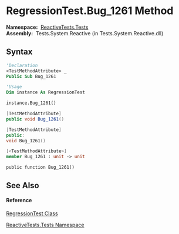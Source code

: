 # RegressionTest.Bug\_1261 Method

**Namespace:**  [ReactiveTests.Tests](ReactiveTests.Tests\ReactiveTests.Tests.md)  
**Assembly:**  Tests.System.Reactive (in Tests.System.Reactive.dll)

## Syntax

```vb
'Declaration
<TestMethodAttribute> _
Public Sub Bug_1261
```

```vb
'Usage
Dim instance As RegressionTest

instance.Bug_1261()
```

```csharp
[TestMethodAttribute]
public void Bug_1261()
```

```c++
[TestMethodAttribute]
public:
void Bug_1261()
```

```fsharp
[<TestMethodAttribute>]
member Bug_1261 : unit -> unit 
```

```jscript
public function Bug_1261()
```

## See Also

#### Reference

[RegressionTest Class](RegressionTest\RegressionTest.md)

[ReactiveTests.Tests Namespace](ReactiveTests.Tests\ReactiveTests.Tests.md)





